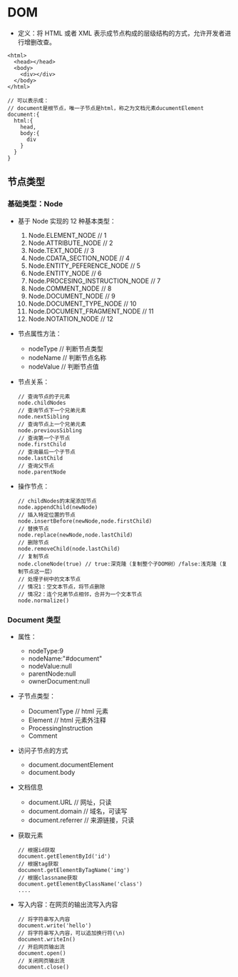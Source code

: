 # DOM

- 定义：将 HTML 或者 XML 表示成节点构成的层级结构的方式，允许开发者进行增删改查。

```
<html>
  <head></head>
  <body>
    <div></div>
  </body>
</html>

// 可以表示成：
// document是根节点，唯一子节点是html，称之为文档元素ducumentElement
document:{
  html:{
    head,
    body:{
      div
    }
  }
}
```

## 节点类型

### 基础类型：Node

- 基于 Node 实现的 12 种基本类型：

  1. Node.ELEMENT_NODE // 1
  2. Node.ATTRIBUTE_NODE // 2
  3. Node.TEXT_NODE // 3
  4. Node.CDATA_SECTION_NODE // 4
  5. Node.ENTITY_PEFERENCE_NODE // 5
  6. Node.ENTITY_NODE // 6
  7. Node.PROCESING_INSTRUCTION_NODE // 7
  8. Node.COMMENT_NODE // 8
  9. Node.DOCUMENT_NODE // 9
  10. Node.DOCUMENT_TYPE_NODE // 10
  11. Node.DOCUMENT_FRAGMENT_NODE // 11
  12. Node.NOTATION_NODE // 12

- 节点属性方法：

  - nodeType // 判断节点类型
  - nodeName // 判断节点名称
  - nodeValue // 判断节点值

- 节点关系：

  ```
  // 查询节点的子元素
  node.childNodes
  // 查询节点下一个兄弟元素
  node.nextSibling
  // 查询节点上一个兄弟元素
  node.previousSibling
  // 查询第一个子节点
  node.firstChild
  // 查询最后一个子节点
  node.lastChild
  // 查询父节点
  node.parentNode
  ```

- 操作节点：

  ```
  // childNodes的末尾添加节点
  node.appendChild(newNode)
  // 插入特定位置的节点
  node.insertBefore(newNode,node.firstChild)
  // 替换节点
  node.replace(newNode,node.lastChild)
  // 删除节点
  node.removeChild(node.lastChild)
  // 复制节点
  node.cloneNode(true) // true:深克隆（复制整个子DOM树）/false:浅克隆（复制节点这一层）
  // 处理子树中的文本节点
  // 情况1：空文本节点，将节点删除
  // 情况2：连个兄弟节点相邻，合并为一个文本节点
  node.normalize()
  ```

### Document 类型

- 属性：

  - nodeType:9
  - nodeName:"#document"
  - nodeValue:null
  - parentNode:null
  - ownerDocument:null

- 子节点类型：

  - DocumentType // html 元素
  - Element // html 元素外注释
  - ProcessingInstruction
  - Comment

- 访问子节点的方式

  - document.documentElement
  - document.body

- 文档信息

  - document.URL // 网址，只读
  - document.domain // 域名，可读写
  - document.referrer // 来源链接，只读

- 获取元素

  ```
  // 根据id获取
  document.getElementById('id')
  // 根据tag获取
  document.getElementByTagName('img')
  // 根据classname获取
  document.getElementByClassName('class')
  ....
  ```

- 写入内容：在网页的输出流写入内容
  ```
  // 将字符串写入内容
  document.write('hello')
  // 将字符串写入内容，可以追加换行符(\n)
  document.writeIn()
  // 开启网页输出流
  document.open()
  // 关闭网页输出流
  document.close()
  ```
